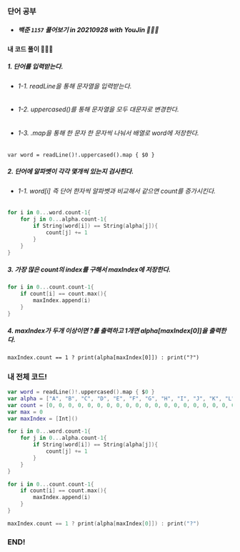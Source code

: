 ### 단어 공부

- ##### 백준 ```1157``` 풀어보기 in 20210928 with YouJin 👩🏻‍💻

#### 내 코드 풀이 👩🏻‍💻

##### 1. 단어를 입력받는다.
- ###### 1-1. readLine을 통해 문자열을 입력받는다.
- ###### 1-2. uppercased()를 통해 문자열을 모두 대문자로 변경한다.
- ###### 1-3. .map을 통해 한 문자 한 문자씩 나눠서 배열로 word에 저장한다.
```var word = readLine()!.uppercased().map { $0 }```

##### 2. 단어에 알파벳이 각각 몇개씩 있는지 검사한다.
- ###### 1-1. word[i] 즉 단어 한자씩 알파벳과 비교해서 같으면 count를 증가시킨다.
```swift
for i in 0...word.count-1{
    for j in 0...alpha.count-1{
        if String(word[i]) == String(alpha[j]){
            count[j] += 1
        }
    }
}
```

##### 3. 가장 많은 count의 index를 구해서 maxIndex에 저장한다.
```swift
for i in 0...count.count-1{
    if count[i] == count.max(){
        maxIndex.append(i)
    }
}
```

##### 4. maxIndex가 두개 이상이면 ?를 출력하고 1개면 alpha[maxIndex[0]]을 출력한다.
```maxIndex.count == 1 ? print(alpha[maxIndex[0]]) : print("?")```

### 내 전체 코드!
```swift
var word = readLine()!.uppercased().map { $0 }
var alpha = ["A", "B", "C", "D", "E", "F", "G", "H", "I", "J", "K", "L", "M", "N", "O", "P", "Q", "R", "S", "T", "U", "V", "W", "X", "Y", "Z"]
var count = [0, 0, 0, 0, 0, 0, 0, 0, 0, 0, 0, 0, 0, 0, 0, 0, 0, 0, 0, 0, 0, 0, 0, 0, 0, 0]
var max = 0
var maxIndex = [Int]()

for i in 0...word.count-1{
    for j in 0...alpha.count-1{
        if String(word[i]) == String(alpha[j]){
            count[j] += 1
        }
    }
}

for i in 0...count.count-1{
    if count[i] == count.max(){
        maxIndex.append(i)
    }
}

maxIndex.count == 1 ? print(alpha[maxIndex[0]]) : print("?")
```

### END!
